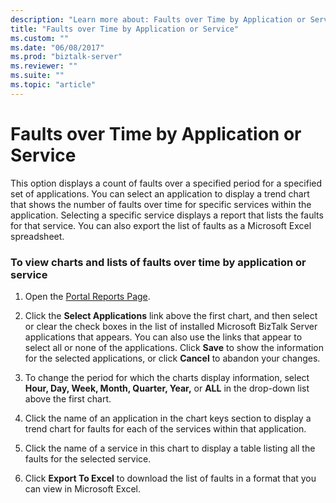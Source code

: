 ```yaml
---
description: "Learn more about: Faults over Time by Application or Service"
title: "Faults over Time by Application or Service"
ms.custom: ""
ms.date: "06/08/2017"
ms.prod: "biztalk-server"
ms.reviewer: ""
ms.suite: ""
ms.topic: "article"
---
```

# Faults over Time by Application or Service
This option displays a count of faults over a specified period for a specified set of applications. You can select an application to display a trend chart that shows the number of faults over time for specific services within the application. Selecting a specific service displays a report that lists the faults for that service. You can also export the list of faults as a Microsoft Excel spreadsheet.  
  
### To view charts and lists of faults over time by application or service  
  
1.  Open the [Portal Reports Page](../esb-toolkit/portal-reports-page.md).  
  
2.  Click the **Select Applications** link above the first chart, and then select or clear the check boxes in the list of installed Microsoft BizTalk Server applications that appears. You can also use the links that appear to select all or none of the applications. Click **Save** to show the information for the selected applications, or click **Cancel** to abandon your changes.  
  
3.  To change the period for which the charts display information, select **Hour, Day, Week, Month, Quarter, Year,** or **ALL** in the drop-down list above the first chart.  
  
4.  Click the name of an application in the chart keys section to display a trend chart for faults for each of the services within that application.  
  
5.  Click the name of a service in this chart to display a table listing all the faults for the selected service.  
  
6.  Click **Export To Excel** to download the list of faults in a format that you can view in Microsoft Excel.
